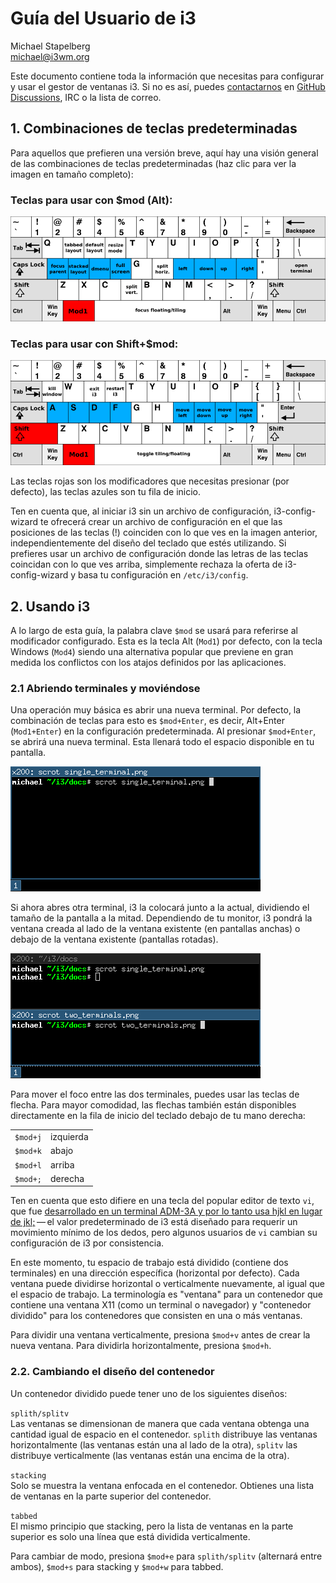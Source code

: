 # Guía del Usuario de i3
Michael Stapelberg  
michael@i3wm.org

Este documento contiene toda la información que necesitas para configurar y usar el gestor de ventanas i3. Si no es así, puedes [contactarnos](https://i3wm.org/contact/) en [GitHub Discussions](https://github.com/i3/i3/discussions), IRC o la lista de correo.

## 1. Combinaciones de teclas predeterminadas
Para aquellos que prefieren una versión breve, aquí hay una visión general de las combinaciones de teclas predeterminadas (haz clic para ver la imagen en tamaño completo):

### Teclas para usar con $mod (Alt):
![Keys to use with $mod (Alt)](../images/keyboard-layer1.png)

### Teclas para usar con Shift+$mod:
![alt text](../images/keyboard-layer2.png)

Las teclas rojas son los modificadores que necesitas presionar (por defecto), las teclas azules son tu fila de inicio.

Ten en cuenta que, al iniciar i3 sin un archivo de configuración, i3-config-wizard te ofrecerá crear un archivo de configuración en el que las posiciones de las teclas (!) coinciden con lo que ves en la imagen anterior, independientemente del diseño del teclado que estés utilizando. Si prefieres usar un archivo de configuración donde las letras de las teclas coincidan con lo que ves arriba, simplemente rechaza la oferta de i3-config-wizard y basa tu configuración en `/etc/i3/config`.

## 2. Usando i3
A lo largo de esta guía, la palabra clave `$mod` se usará para referirse al modificador configurado. Esta es la tecla Alt (`Mod1`) por defecto, con la tecla Windows (`Mod4`) siendo una alternativa popular que previene en gran medida los conflictos con los atajos definidos por las aplicaciones.

### 2.1 Abriendo terminales y moviéndose
Una operación muy básica es abrir una nueva terminal. Por defecto, la combinación de teclas para esto es `$mod+Enter`, es decir, Alt+Enter (`Mod1+Enter`) en la configuración predeterminada. Al presionar `$mod+Enter`, se abrirá una nueva terminal. Esta llenará todo el espacio disponible en tu pantalla.

![alt text](../images/single_terminal.png)

Si ahora abres otra terminal, i3 la colocará junto a la actual, dividiendo el tamaño de la pantalla a la mitad. Dependiendo de tu monitor, i3 pondrá la ventana creada al lado de la ventana existente (en pantallas anchas) o debajo de la ventana existente (pantallas rotadas).

![alt text](../images/two_terminals.png)

Para mover el foco entre las dos terminales, puedes usar las teclas de flecha. Para mayor comodidad, las flechas también están disponibles directamente en la fila de inicio del teclado debajo de tu mano derecha:

|  |  | 
|--------------|--------------|
| `$mod+j` | izquierda |
| `$mod+k` | abajo |
| `$mod+l` | arriba |
| `$mod+;` | derecha |

Ten en cuenta que esto difiere en una tecla del popular editor de texto `vi`, que fue [desarrollado en un terminal ADM-3A y por lo tanto usa hjkl en lugar de jkl;](https://twitter.com/hillelogram/status/1326600125569961991) — el valor predeterminado de i3 está diseñado para requerir un movimiento mínimo de los dedos, pero algunos usuarios de `vi` cambian su configuración de i3 por consistencia.

En este momento, tu espacio de trabajo está dividido (contiene dos terminales) en una dirección específica (horizontal por defecto). Cada ventana puede dividirse horizontal o verticalmente nuevamente, al igual que el espacio de trabajo. La terminología es "ventana" para un contenedor que contiene una ventana X11 (como un terminal o navegador) y "contenedor dividido" para los contenedores que consisten en una o más ventanas.

Para dividir una ventana verticalmente, presiona `$mod+v` antes de crear la nueva ventana. Para dividirla horizontalmente, presiona `$mod+h`.

### 2.2. Cambiando el diseño del contenedor
Un contenedor dividido puede tener uno de los siguientes diseños:

`splith/splitv`  
Las ventanas se dimensionan de manera que cada ventana obtenga una cantidad igual de espacio en el contenedor. `splith` distribuye las ventanas horizontalmente (las ventanas están una al lado de la otra), `splitv` las distribuye verticalmente (las ventanas están una encima de la otra).

`stacking`  
Solo se muestra la ventana enfocada en el contenedor. Obtienes una lista de ventanas en la parte superior del contenedor.

`tabbed`  
El mismo principio que stacking, pero la lista de ventanas en la parte superior es solo una línea que está dividida verticalmente.

Para cambiar de modo, presiona `$mod+e` para `splith/splitv` (alternará entre ambos), `$mod+s` para stacking y `$mod+w` para tabbed.